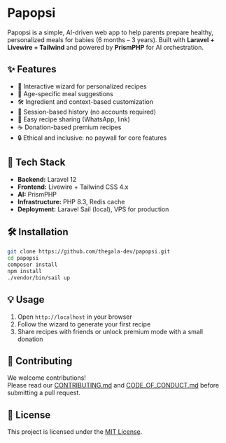# Papopsi

Papopsi is a simple, AI-driven web app to help parents prepare healthy, personalized meals for babies (6 months – 3 years).
Built with **Laravel + Livewire + Tailwind** and powered by **PrismPHP** for AI orchestration.

## ✨ Features
- 🎨 Interactive wizard for personalized recipes
- 🍼 Age-specific meal suggestions
- 🛠 Ingredient and context-based customization
- 💾 Session-based history (no accounts required)
- 🔗 Easy recipe sharing (WhatsApp, link)
- ☕ Donation-based premium recipes
- 🔒 Ethical and inclusive: no paywall for core features

## 🚀 Tech Stack
- **Backend:** Laravel 12
- **Frontend:** Livewire + Tailwind CSS 4.x
- **AI:** PrismPHP
- **Infrastructure:** PHP 8.3, Redis cache
- **Deployment:** Laravel Sail (local), VPS for production

## 🛠 Installation
```bash
git clone https://github.com/thegala-dev/papopsi.git
cd papopsi
composer install
npm install
./vendor/bin/sail up
```

## 💡 Usage
1. Open `http://localhost` in your browser
2. Follow the wizard to generate your first recipe
3. Share recipes with friends or unlock premium mode with a small donation

## 🤝 Contributing
We welcome contributions!  
Please read our [CONTRIBUTING.md](CONTRIBUTING.md) and [CODE_OF_CONDUCT.md](CODE_OF_CONDUCT.md) before submitting a pull request.

## 📜 License
This project is licensed under the [MIT License](LICENSE).
